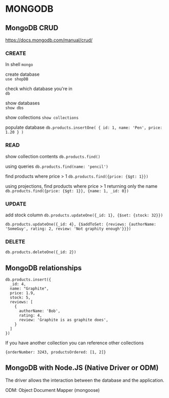 # MONGODB

## MongoDB CRUD

<https://docs.mongodb.com/manual/crud/>

### CREATE

In shell
`mongo`

create database  
`use shopDB`

check which database you're in  
`db`

show databases  
`show dbs`

show collections
`show collections`

populate database
`db.products.insertOne( { id: 1, name: 'Pen', price: 1.20 } )`

### READ

show collection contents
`db.products.find()`

using queries
`db.products.find(name: 'pencil')`

find products where price > 1
`db.products.find({price: {$gt: 1}})`

using projections, find products where price > 1 returning only the name
`db.products.find({price: {$gt: 1}}, {name: 1, _id: 0})`

### UPDATE

add stock column
`db.products.updateOne({_id: 1}, {$set: {stock: 32}})`

```mongo
db.products.updateOne({_id: 4}, {$addToSet: {reviews: {authorName: 'SomeGuy', rating: 2, review: 'Not graphity enough'}}})
```

### DELETE

`db.products.deleteOne({_id: 2})`

## MongoDB relationships

```mongo
db.products.insert({
  _id: 4,
  name: "Graphite",
  price: 1.9,
  stock: 5,
  reviews: [
    {
      authorName: 'Bob',
      rating: 4,
      review: 'Graphite is as graphite does',
    }
  ]
})
```

If you have another collection you can reference other collections

`{orderNumber: 3243, productsOrdered: [1, 2]}`

## MongoDB with Node.JS (Native Driver or ODM)

The driver allows the interaction between the database and the application.

ODM: Object Document Mapper (mongoose)
